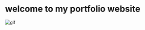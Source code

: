 # welcome to my portfolio website

![gif](https://media2.giphy.com/media/v1.Y2lkPTc5MGI3NjExaWQ4Zm43YjF0bDYycWY0dmNzMWY4bjV4cGZ4aXR4bXlqdTU1ejdzNiZlcD12MV9pbnRlcm5hbF9naWZfYnlfaWQmY3Q9Zw/Ro7glqgrrISKpdeuln/giphy.gif)
